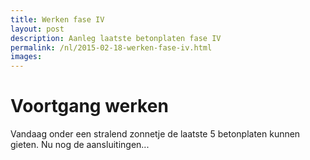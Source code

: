 ```yaml
---
title: Werken fase IV
layout: post
description: Aanleg laatste betonplaten fase IV
permalink: /nl/2015-02-18-werken-fase-iv.html
images: 
---
```


# Voortgang werken

Vandaag onder een stralend zonnetje de laatste 5 betonplaten kunnen gieten. Nu nog de aansluitingen...


